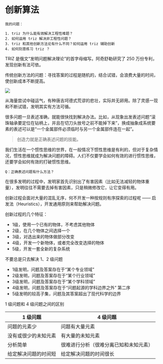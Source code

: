 # 创新算法

```
我的问题：
 
1. triz 为什么能有效解决工程性难题？ 
2. 如何运用 triz 解决非工程性问题？ 
3. triz 和其他创新方法论有什么不同？如何运用 triz 辅助创新 
4. 如何刻意练习 triz ？
```


TRIZ 是俄文“发明问题解决理论”的首字母缩写。阿奇舒勒研究了 250 万份专利，发现创新有法可依。


传统创新方法的问题：寻找答案的过程是随机的，结合试错，会浪费大量的时间，使创新成本不断提高。

![](https://camo.githubusercontent.com/e3d5549fc6ccc3f4092ced2665cd7971aa20de4a/687474703a2f2f69342e6275696d672e636f6d2f333837646636626237623963363336342e6a7067)

从海量尝试中碰运气，有种唐吉坷德式荒谬的悲壮，实际并无卵用。除了灵感一现和不断试错，发明其实有方法可循。

很多问题一旦表述准确，就能很快找到解决办法。比如，从现象出发表述问题“滚珠轴承要定位在钻柄上，并且在切刀头放号之前不能掉下来”，换成抽象成系统要素的表述可以是“一个金属部件必须临时与另一个金属部件连在一起”。

> 创造力就是正确表述问题的技能。

我们生活在一个惯性思维的世界，在一般情况下惯性思维是有利的，但对于复杂情况，惯性思维就成为解决问题的障碍。人们不仅要学会如何有效的进行惯性思维，还要学会如何有效的打破惯性思维。

```
Q：正确表述问题有什么方法？

```

在很多发明的过程中，发明家首先识别出了有害因素（比如无法减轻的物体重量），发明往往不需要去掉有害因素，只是稍微修改它，让它变得有用。

创新过程会面对大量的混乱无序，何不开发一种按规则有序探索的过程呢 —— 启发法（Heuristics），开发通用原则来帮助解决问题。

创新过程的几个特征：

* 1级，使用一个已有的物体，不考虑其他物体
* 2级，在几个物体之间选择一个
* 3级，对选出来的物体做部分改变
* 4级，开发一个新物体，或者完全改变选择的物体
* 5级，开发一套全新的复杂系统

不要总是只去解决 1、2 级问题

* 1级发明，问题及答案存在于“某个专业领域”
* 2级发明，问题及答案存在于“某个行业领域”
* 3级发明，问题及答案存在于“某个学科领域”
* 4级发明，问题及答案存在于“问题起源的学科边界之外” 第二序
* 5级发明的较高子集，问题及其答案超出了现代科学的边界

1 级问题和 4 级问题之间的区别

1 级问题|	4 级问题
--- | --- 
问题的元素少|	问题有大量元素
没有或很少的未知元素|	有大量的未知元素
分析简单|	很难进行分析（很难分离已知和未知元素）
给定解决问题的时间短|	给定解决问题的时间很长
